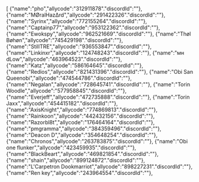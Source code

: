 [
{"name":"pho","allycode":"312911878"."discordId":""},
{"name":"MØralHazΔrd","allycode":"291422326"."discordId":""},
{"name":"Syrinx","allycode":"772155264"."discordId":""},
{"name":"Captainp77","allycode":"953122362"."discordId":""},
{"name":"Ewokspy","allycode":"962521669"."discordId":""},
{"name":"Thøl Bøhøn","allycode":"745429198"."discordId":""},
{"name":"StillTRE","allycode":"936553847"."discordId":""},
{"name":"Linkinxr","allycode":"124748243"."discordId":""},
{"name":"мн dLow","allycode":"463964523"."discordId":""},
{"name":"Katz","allycode":"586164645"."discordId":""},
{"name":"Redios","allycode":"821431396"."discordId":""},
{"name":"Obi San Queenobi","allycode":"474544786"."discordId":""},
{"name":"Negalan","allycode":"728645741"."discordId":""},
{"name":"Torin Woodle","allycode":"577958845"."discordId":""},
{"name":"Everjeff","allycode":"472735888"."discordId":""},
{"name":"Torin Jaxx","allycode":"454415182"."discordId":""},
{"name":"AxisKnight","allycode":"774869813"."discordId":""},
{"name":"Rainkoon","allycode":"442432156"."discordId":""},
{"name":"Razorbl8t","allycode":"176464164"."discordId":""},
{"name":"pmgramma","allycode":"384359496"."discordId":""},
{"name":"Deacon D","allycode":"354648254"."discordId":""},
{"name":"Chronos","allycode":"263783875"."discordId":""},
{"name":"Obi one flunker","allycode":"423459935"."discordId":""},
{"name":"BlackBeart","allycode":"469821854"."discordId":""},
{"name":"shain","allycode":"899124872"."discordId":""},
{"name":"L'Carpetron Dookmarriot","allycode":"898227231"."discordId":""},
{"name":"Ren key","allycode":"243964554"."discordId":""},
